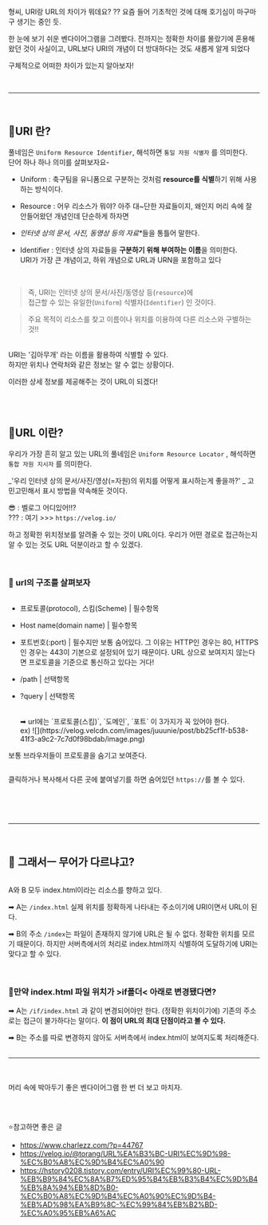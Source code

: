 <p>형씨, URI랑 URL의 차이가 뭐데요? ??
요즘 들어 기초적인 것에 대해 호기심이 마구마구 생기는 중인 듯.</p>
<p>한 눈에 보기 쉬운 벤다이어그램을 그려봤다.
전까지는 정확한 차이를 몰랐기에 혼용해왔던 것이 사실이고, 
URL보다 URI의 개념이 더 방대하다는 것도 새롭게 알게 되었다</p>
<p>구체적으로 어떠한 차이가 있는지 알아보자!<img alt="" src="https://velog.velcdn.com/images/juuunie/post/72d55e47-9e13-4ae1-8569-6770f47bb6d9/image.png" /></p>
<br />

<hr />
<br />

<h2 id="🤔uri-란">🤔URI 란?</h2>
<p>풀네임은 <code>Uniform Resource Identifier</code>, 해석하면 <code>통일 자원 식별자</code> 를 의미한다. <br />
단어 하나 하나 의미를 살펴보자요-</p>
<ul>
<li><p>Uniform 
: 축구팀을 유니폼으로 구분하는 것처럼 <strong>resource를 식별</strong>하기 위해 사용하는 방식이다.</p>
</li>
<li><p>Resource 
: 어우 리소스가 뭐야? 아주 대~단한 자료들이지,
왜인지 머리 속에 잘 안들어왔던 개념인데 단순하게 하자면</p>
</li>
<li><p><em>인터넷 상의 문서, 사진, 동영상 등의 자료*</em>들을 통틀어 말한다.</p>
</li>
<li><p>Identifier 
: 인터넷 상의 자료들을 <strong>구분하기 위해 부여하는 이름</strong>을 의미한다.<br />URI가 가장 큰 개념이고, 하위 개념으로 URL과 URN을 포함하고 있다</p>
<br />

</li>
</ul>
<blockquote>
<p>즉, URI는 인터넷 상의 문서/사진/동영상 등(<code>resource</code>)에 <br />접근할 수 있는 유일한(<code>Uniform</code>) 식별자(<code>Identifier</code>) 인 것이다.</p>
</blockquote>
<blockquote>
<p>주요 목적이 리소스를 찾고 이름이나 위치를 이용하여 다른 리소스와 구별하는 것!! </p>
</blockquote>
<br />
URI는 '김아무개' 라는 이름을 활용하여 식별할 수 있다.<br />
하지만 위치나 연락처와 같은 정보는 알 수 없는 상황이다.

<p>이러한 상세 정보를 제공해주는 것이 URL이 되겠다!</p>
<br />
<br />


<h2 id="🤔url-이란">🤔URL 이란?</h2>
<p>우리가 가장 흔히 알고 있는 URL의 풀네임은 <code>Uniform Resource Locator</code> ,
해석하면 <code>통합 자원 지시자</code> 를 의미한다.</p>
<p>_'우리 인터넷 상의 문서/사진/영상(=자원)의 위치를 어떻게 표시하는게 좋을까?' _
고민고민해서 표시 방법을 약속해둔 것이다. 
<br /></p>
<blockquote>
</blockquote>
<p>😎 : 벨로그 어디있어!!?<br />??? : 여기 &gt;&gt;&gt; <code>https://velog.io/</code> </p>
<p>하고 정확한 위치정보를 알려줄 수 있는 것이 URL이다.
우리가 어떤 경로로 접근하는지 알 수 있는 것도 URL 덕분이라고 할 수 있겠다.</p>
<br />

<h3 id="💨-url의-구조를-살펴보자">💨 url의 구조를 살펴보자</h3>
<p><img alt="" src="https://velog.velcdn.com/images/juuunie/post/6802bbfd-321a-43e9-bfc7-8c7e630523b0/image.png" /></p>
<ul>
<li><p>프로토콜(protocol), 스킴(Scheme) | 필수항목</p>
</li>
<li><p>Host name(domain name) | 필수항목</p>
</li>
<li><p>포트번호(:port) | 필수지만 보통 숨어있다. 
그 이유는 HTTP인 경우는 80, HTTPS인 경우는 443이 기본으로 설정되어 있기 때문이다. URL 상으로 보여지지 않는다면 프로토콜을 기준으로 통신하고 있다는 거다! </p>
</li>
<li><p>/path | 선택항목</p>
</li>
<li><p>?query | 선택항목</p>
<br />
➡ url에는 `프로토콜(스킴)`, `도메인`, `포트` 이 3가지가 꼭 있어야 한다. 
<br />
ex) ![](https://velog.velcdn.com/images/juuunie/post/bb25cf1f-b538-41f3-a9c2-7c7d0f98bdab/image.png)

</li>
</ul>
<p>보통 브라우저들이 프로토콜을 숨기고 보여준다.</p>
<p><img alt="" src="https://velog.velcdn.com/images/juuunie/post/257d9d09-029e-4ea4-ba3f-8d68465740ee/image.png" /></p>
<p>클릭하거나 복사해서 다른 곳에 붙여넣기를 하면 숨어있던 <code>https://</code>를 볼 수 있다.</p>
<br />
<br /><br />

<hr />
<br />

<h2 id="🧐-그래서ㅡ-무어가-다르냐고">🧐 그래서ㅡ 무어가 다르냐고?</h2>
<p><img alt="" src="https://velog.velcdn.com/images/juuunie/post/97a7d63d-5cf0-49b6-bee1-99f5d08b2b98/image.png" /></p>
<p>A와 B 모두 index.html이라는 리소스를 향하고 있다.</p>
<p>➡ A는 <code>/index.html</code> 실제 위치를 정확하게 나타내는 주소이기에 URI이면서 URL이 된다.</p>
<p>➡ B의 주소 <code>/index</code>는 파일이 존재하지 않기에 URL은 될 수 없다.
정확한 위치를 모르기 때문이다. 하지만 서버측에서의 처리로 index.html까지 식별하여 도달하기에 URI는 맞다고 할 수 있다.</p>
<br />

<h3 id="💨만약-indexhtml-파일-위치가-if폴더-아래로-변경됐다면">💨만약 index.html 파일 위치가 &gt;if폴더&lt; 아래로 변경됐다면?</h3>
<p>➡ A는 <code>/if/index.html</code> 과 같이 변경되어야만 한다. (정확한 위치이기에) 
기존의 주소로는 접근이 불가하다는 말이다. <strong>이 점이 URL의 최대 단점이라고 볼 수 있다.</strong>
<img alt="" src="https://velog.velcdn.com/images/juuunie/post/9f7419f6-cb6e-4d62-92af-6b05de478286/image.png" /></p>
<p>➡ B는 주소를 따로 변경하지 않아도 서버측에서 index.html이 보여지도록 처리해준다.
<br />
<br /></p>
<hr />
<br />
<br />
머리 속에 박아두기 좋은 벤다이어그램 한 번 더 보고 마치자.

<p><img alt="" src="https://velog.velcdn.com/images/juuunie/post/fb444c55-c0ac-4423-ac77-96e8d471c63f/image.png" /> </p>
<br />

<p>⭐참고하면 좋은 글</p>
<ul>
<li><a href="https://www.charlezz.com/?p=44767">https://www.charlezz.com/?p=44767</a></li>
<li><a href="https://velog.io/@torang/URL%EA%B3%BC-URI%EC%9D%98-%EC%B0%A8%EC%9D%B4%EC%A0%90">https://velog.io/@torang/URL%EA%B3%BC-URI%EC%9D%98-%EC%B0%A8%EC%9D%B4%EC%A0%90</a></li>
<li><a href="https://hstory0208.tistory.com/entry/URI%EC%99%80-URL-%EB%B9%84%EC%8A%B7%ED%95%B4%EB%B3%B4%EC%9D%B4%EB%8A%94%EB%8D%B0-%EC%B0%A8%EC%9D%B4%EC%A0%90%EC%9D%B4-%EB%AD%98%EA%B9%8C-%EC%99%84%EB%B2%BD-%EC%A0%95%EB%A6%AC">https://hstory0208.tistory.com/entry/URI%EC%99%80-URL-%EB%B9%84%EC%8A%B7%ED%95%B4%EB%B3%B4%EC%9D%B4%EB%8A%94%EB%8D%B0-%EC%B0%A8%EC%9D%B4%EC%A0%90%EC%9D%B4-%EB%AD%98%EA%B9%8C-%EC%99%84%EB%B2%BD-%EC%A0%95%EB%A6%AC</a></li>
</ul>